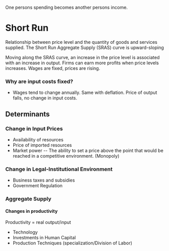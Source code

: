 One persons spending becomes another persons income.
# Short Run
Relationship between price level and the quantity of goods and services supplied.
The Short Run Aggregate Supply (SRAS) curve is upward-sloping

Moving along the SRAS curve, an increase in the price level  is associated with an increase in output.
Firms can earn more profits when price levels increases. Wages are fixed, prices are rising.

### Why are input costs fixed?
- Wages tend to change annually.
Same with deflation. Price of output falls, no change in input costs.

## Determinants
### Change in Input Prices
- Availability of resources
- Price of imported resources
- Market power -- The ability to set a price above the point that would be reached in a competitive environment. (Monopoly)
### Change in Legal-Institutional Environment
- Business taxes and subsidies
- Government Regulation
### Aggregate Supply
#### Changes in productivity
Productivity = real output/input
- Technology 
- Investments in Human Capital 
- Production Techniques (specialization/Division of Labor)